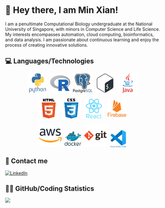 # 👋 Hey there, I am Min Xian!
I am a penultimate Computational Biology undergraduate at the National University of Singapore, with minors in Computer Science and Life Science. My interests encompasses automation, cloud computing, bioinformatics, and data analysis. I am passionate about continuous learning and enjoy the process of creating innovative solutions.

## 💻 Languages/Technologies 
<p align="center">
    <img src="https://github.com/devicons/devicon/blob/master/icons/python/python-original-wordmark.svg" title="python" alt="python" width="65" height="65"/>&nbsp;
    <img src="https://github.com/devicons/devicon/blob/master/icons/r/r-original.svg" title="r" alt="r" width="65" height="65"/>&nbsp;
    <img src="https://github.com/devicons/devicon/blob/master/icons/postgresql/postgresql-original-wordmark.svg" title="psql" alt="psql" width="65" height="65"/>&nbsp;
    <img src="https://github.com/devicons/devicon/blob/master/icons/bash/bash-original.svg" title="bash" alt="bash" width="65" height="65"/>&nbsp;
    <img src="https://github.com/devicons/devicon/blob/master/icons/java/java-original-wordmark.svg" title="java" alt="java" width="65" height="65"/>&nbsp;
</p>
<p align="center">
    <img src="https://github.com/devicons/devicon/blob/master/icons/html5/html5-original-wordmark.svg" title="html" alt="html" width="65" height="65"/>&nbsp;
    <img src="https://github.com/devicons/devicon/blob/master/icons/css3/css3-original-wordmark.svg" title="css" alt="css" width="65" height="65"/>&nbsp;
    <img src="https://github.com/devicons/devicon/blob/master/icons/react/react-original-wordmark.svg" title="react" alt="react" width="65" height="65"/>&nbsp;
    <img src="https://github.com/devicons/devicon/blob/master/icons/firebase/firebase-plain-wordmark.svg" title="firebase" alt="firebase" width="65" height="65"/>&nbsp;
</p>
<p align="center">
    <img src="https://github.com/devicons/devicon/blob/master/icons/amazonwebservices/amazonwebservices-original-wordmark.svg" title="aws" alt="aws" width="75" height="75"/>&nbsp;
    <img src="https://github.com/devicons/devicon/blob/master/icons/docker/docker-original-wordmark.svg" title="docker" alt="docker" width="55" height="55"/>&nbsp;
    <img src="https://github.com/devicons/devicon/blob/master/icons/git/git-original-wordmark.svg" title="git" alt="git" width="75" height="75"/>&nbsp;
    <img src="https://github.com/devicons/devicon/blob/master/icons/vscode/vscode-original-wordmark.svg" title="vscode" alt="vscode" width="55" height="55"/>&nbsp;
</p>

## 📧 Contact me
<div align="left">
  <a href="https://www.linkedin.com/in/ongminxian">
    <img alt="LinkedIn" src="https://img.shields.io/badge/linkedin%20-%230077B5.svg?&style=for-the-badge&logo=linkedin&logoColor=white"/>
  </a>
</div>

## 👨‍💻 GitHub/Coding Statistics
<div align="left">
  <a href="https://github.com/anuraghazra/github-readme-stats"><img align="top" src="https://github-readme-stats.vercel.app/api?username=OngMinXian&count_private=true&show_icons=true&theme=tokyonight&include_all_commits=true&title_color=dd58c1&icon_color=dd58c1&custom_title=Wilson's%20GitHub%20Stats" /></a>
</div>

